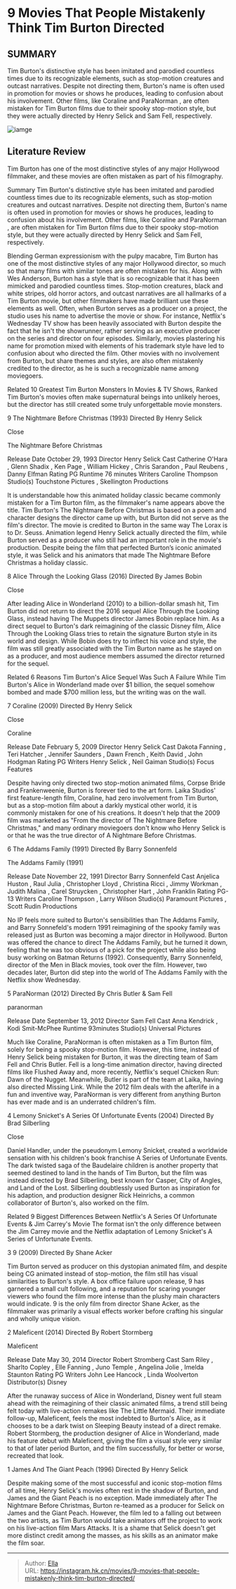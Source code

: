 # 9 Movies That People Mistakenly Think Tim Burton Directed


## SUMMARY 


 Tim Burton&#39;s distinctive style has been imitated and parodied countless times due to its recognizable elements, such as stop-motion creatures and outcast narratives. 
 Despite not directing them, Burton&#39;s name is often used in promotion for movies or shows he produces, leading to confusion about his involvement. 
 Other films, like 
Coraline 
and 
ParaNorman
, are often mistaken for Tim Burton films due to their spooky stop-motion style, but they were actually directed by Henry Selick and Sam Fell, respectively. 

![iamge](https://static1.srcdn.com/wordpress/wp-content/uploads/2023/12/movies-people-think-tim-burton-directed-wrong.jpg)

## Literature Review
Tim Burton has one of the most distinctive styles of any major Hollywood filmmaker, and these movies are often mistaken as part of his filmography.

Summary
 Tim Burton&#39;s distinctive style has been imitated and parodied countless times due to its recognizable elements, such as stop-motion creatures and outcast narratives. 
 Despite not directing them, Burton&#39;s name is often used in promotion for movies or shows he produces, leading to confusion about his involvement. 
 Other films, like 
Coraline 
and 
ParaNorman
, are often mistaken for Tim Burton films due to their spooky stop-motion style, but they were actually directed by Henry Selick and Sam Fell, respectively. 




Blending German expressionism with the pulpy macabre, Tim Burton has one of the most distinctive styles of any major Hollywood director, so much so that many films with similar tones are often mistaken for his. Along with Wes Anderson, Burton has a style that is so recognizable that it has been mimicked and parodied countless times. Stop-motion creatures, black and white stripes, old horror actors, and outcast narratives are all hallmarks of a Tim Burton movie, but other filmmakers have made brilliant use these elements as well.
Often, when Burton serves as a producer on a project, the studio uses his name to advertise the movie or show. For instance, Netflix&#39;s Wednesday TV show has been heavily associated with Burton despite the fact that he isn&#39;t the showrunner, rather serving as an executive producer on the series and director on four episodes. Similarly, movies plastering his name for promotion mixed with elements of his trademark style have led to confusion about who directed the film. Other movies with no involvement from Burton, but share themes and styles, are also often mistakenly credited to the director, as he is such a recognizable name among moviegoers.
            
Related
 10 Greatest Tim Burton Monsters In Movies &amp; TV Shows, Ranked 
Tim Burton&#39;s movies often make supernatural beings into unlikely heroes, but the director has still created some truly unforgettable movie monsters.







 9  The Nightmare Before Christmas (1993) 
Directed By Henry Selick


Close







 The Nightmare Before Christmas 

 Release Date   October 29, 1993    Director   Henry Selick    Cast   Catherine O&#39;Hara , Glenn Shadix , Ken Page , William Hickey , Chris Sarandon , Paul Reubens , Danny Elfman    Rating   PG    Runtime   76 minutes    Writers   Caroline Thompson    Studio(s)   Touchstone Pictures , Skellington Productions    




It is understandable how this animated holiday classic became commonly mistaken for a Tim Burton film, as the filmmaker&#39;s name appears above the title. Tim Burton&#39;s The Nightmare Before Christmas is based on a poem and character designs the director came up with, but Burton did not serve as the film&#39;s director. The movie is credited to Burton in the same way The Lorax is to Dr. Seuss. Animation legend Henry Selick actually directed the film, while Burton served as a producer who still had an important role in the movie&#39;s production. Despite being the film that perfected Burton’s iconic animated style, it was Selick and his animators that made The Nightmare Before Christmas a holiday classic.


 8  Alice Through the Looking Glass (2016) 
Directed By James Bobin


Close







After leading Alice in Wonderland (2010) to a billion-dollar smash hit, Tim Burton did not return to direct the 2016 sequel Alice Through the Looking Glass, instead having The Muppets director James Bobin replace him. As a direct sequel to Burton&#39;s dark reimagining of the classic Disney film, Alice Through the Looking Glass tries to retain the signature Burton style in its world and design. While Bobin does try to inflect his voice and style, the film was still greatly associated with the Tim Burton name as he stayed on as a producer, and most audience members assumed the director returned for the sequel.
            
Related
 6 Reasons Tim Burton&#39;s Alice Sequel Was Such A Failure 
While Tim Burton&#39;s Alice in Wonderland made over $1 billion, the sequel somehow bombed and made $700 million less, but the writing was on the wall.






 7  Coraline (2009) 
Directed By Henry Selick


Close







 Coraline 

 Release Date   February 5, 2009    Director   Henry Selick    Cast   Dakota Fanning , Teri Hatcher , Jennifer Saunders , Dawn French , Keith David , John Hodgman    Rating   PG    Writers   Henry Selick , Neil Gaiman    Studio(s)   Focus Features    




Despite having only directed two stop-motion animated films, Corpse Bride and Frankenweenie, Burton is forever tied to the art form. Laika Studios&#39; first feature-length film, Coraline, had zero involvement from Tim Burton, but as a stop-motion film about a darkly mystical other world, it is commonly mistaken for one of his creations. It doesn&#39;t help that the 2009 film was marketed as &#34;From the director of The Nightmare Before Christmas,&#34; and many ordinary moviegoers don&#39;t know who Henry Selick is or that he was the true director of A Nightmare Before Christmas.


 6  The Addams Family (1991) 
Directed By Barry Sonnenfeld
        

 The Addams Family (1991) 

 Release Date   November 22, 1991    Director   Barry Sonnenfeld    Cast   Anjelica Huston , Raul Julia , Christopher Lloyd , Christina Ricci , Jimmy Workman , Judith Malina , Carel Struycken , Christopher Hart , John Franklin    Rating   PG-13    Writers   Caroline Thompson , Larry Wilson    Studio(s)   Paramount Pictures , Scott Rudin Productions    




No IP feels more suited to Burton&#39;s sensibilities than The Addams Family, and Barry Sonnefeld&#39;s modern 1991 reimagining of the spooky family was released just as Burton was becoming a major director in Hollywood. Burton was offered the chance to direct The Addams Family, but he turned it down, feeling that he was too obvious of a pick for the project while also being busy working on Batman Returns (1992). Consequently, Barry Sonnenfeld, director of the Men in Black movies, took over the film. However, two decades later, Burton did step into the world of The Addams Family with the Netflix show Wednesday.


 5  ParaNorman (2012) 
Directed By Chris Butler &amp; Sam Fell
        

 paranorman 

 Release Date   September 13, 2012    Director   Sam Fell    Cast   Anna Kendrick , Kodi Smit-McPhee    Runtime   93minutes    Studio(s)   Universal Pictures    




Much like Coraline, ParaNorman is often mistaken as a Tim Burton film, solely for being a spooky stop-motion film. However, this time, instead of Henry Selick being mistaken for Burton, it was the directing team of Sam Fell and Chris Butler. Fell is a long-time animation director, having directed films like Flushed Away and, more recently, Netflix&#39;s sequel Chicken Run: Dawn of the Nugget. Meanwhile, Butler is part of the team at Laika, having also directed Missing Link. While the 2012 film deals with the afterlife in a fun and inventive way, ParaNorman is very different from anything Burton has ever made and is an underrated children&#39;s film.


 4  Lemony Snicket&#39;s A Series Of Unfortunate Events (2004) 
Directed By Brad Silberling


Close







Daniel Handler, under the pseudonym Lemony Snicket, created a worldwide sensation with his children&#39;s book franchise A Series of Unfortunate Events. The dark twisted saga of the Baudelaire children is another property that seemed destined to land in the hands of Tim Burton, but the film was instead directed by Brad Silberling, best known for Casper, City of Angles, and Land of the Lost. Silberling doubtlessly used Burton as inspiration for his adaption, and production designer Rick Heinrichs, a common collaborator of Burton&#39;s, also worked on the film.
            
Related
 9 Biggest Differences Between Netflix&#39;s A Series Of Unfortunate Events &amp; Jim Carrey&#39;s Movie 
The format isn&#39;t the only difference between the Jim Carrey movie and the Netflix adaptation of Lemony Snicket&#39;s A Series of Unfortunate Events.






 3  9 (2009) 
Directed By Shane Acker
        

Tim Burton served as producer on this dystopian animated film, and despite being CG animated instead of stop-motion, the film still has visual similarities to Burton&#39;s style. A box office failure upon release, 9 has garnered a small cult following, and a reputation for scaring younger viewers who found the film more intense than the plushy main characters would indicate. 9 is the only film from director Shane Acker, as the filmmaker was primarily a visual effects worker before crafting his singular and wholly unique vision.


 2  Maleficent (2014) 
Directed By Robert Stormberg
        

 Maleficent 

 Release Date   May 30, 2014    Director   Robert Stromberg    Cast   Sam Riley , Sharlto Copley , Elle Fanning , Juno Temple , Angelina Jolie , Imelda Staunton    Rating   PG    Writers   John Lee Hancock , Linda Woolverton    Distributor(s)   Disney    




After the runaway success of Alice in Wonderland, Disney went full steam ahead with the reimagining of their classic animated films, a trend still being felt today with live-action remakes like The Little Mermaid. Their immediate follow-up, Maleficent, feels the most indebted to Burton&#39;s Alice, as it chooses to be a dark twist on Sleeping Beauty instead of a direct remake. Robert Stormberg, the production designer of Alice in Wonderland, made his feature debut with Maleficent, giving the film a visual style very similar to that of later period Burton, and the film successfully, for better or worse, recreated that look.


 1  James And The Giant Peach (1996) 
Directed By Henry Selick
        

Despite making some of the most successful and iconic stop-motion films of all time, Henry Selick&#39;s movies often rest in the shadow of Burton, and James and the Giant Peach is no exception. Made immediately after The Nightmare Before Christmas, Burton re-teamed as a producer for Selick on James and the Giant Peach. However, the film led to a falling out between the two artists, as Tim Burton would take animators off the project to work on his live-action film Mars Attacks. It is a shame that Selick doesn&#39;t get more distinct credit among the masses, as his skills as an animator make the film soar. 

---

> Author: [Ella](https://instagram.hk.cn/)  
> URL: https://instagram.hk.cn/movies/9-movies-that-people-mistakenly-think-tim-burton-directed/  

